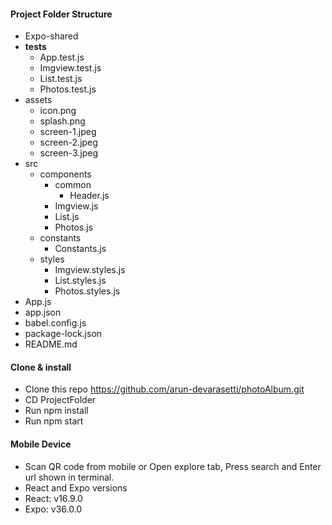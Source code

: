 #### Project Folder Structure
   - Expo-shared
   - __tests__
     - App.test.js
     - Imgview.test.js
     - List.test.js
     - Photos.test.js
   - assets
     - icon.png
     - splash.png
     - screen-1.jpeg
     - screen-2.jpeg
     - screen-3.jpeg
   - src
     - components
       - common
          - Header.js
       - Imgview.js
       - List.js
       - Photos.js
     - constants
       - Constants.js  
     - styles
       - Imgview.styles.js
       - List.styles.js
       - Photos.styles.js
   - App.js
   - app.json
   - babel.config.js
   - package-lock.json
   - README.md
   #### Clone & install
   - Clone this repo https://github.com/arun-devarasetti/photoAlbum.git
   - CD ProjectFolder
   - Run npm install
   - Run npm start
   #### Mobile Device
   - Scan QR code from mobile or Open explore tab, Press search and Enter url shown in terminal.
   - React and Expo versions
   - React: v16.9.0
   - Expo: v36.0.0
   
